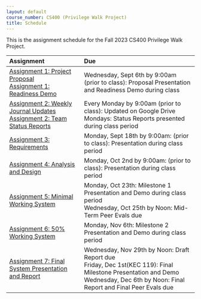 ```yaml
---
layout: default
course_number: CS400 (Privilege Walk Project)
title: Schedule
---
```


This is the assignment schedule for the Fall 2023 CS400 Privilege Walk Project.

**Assignment** | **Due**
:--------------|:---------
[Assignment 1: Project Proposal](../../assign/assign01.html)<br>[Assignment 1: Readiness Demo](../../assign/assign01.html)  | Wednesday, Sept 6th by 9:00am (prior to class): Proposal Presentation and Readiness Demo during class
[Assignment 2: Weekly Journal Updates](../../assign/assign02.html)<br>[Assignment 2: Team Status Reports](../../assign/assign02.html) | Every Monday by 9:00am (prior to class): Updated on Google Drive<br> Mondays: Status Reports presented during class period
[Assignment 3: Requirements](../../assign/assign03.html)                   | Monday, Sept 18th by 9:00am: (prior to class): Presentation during class period
[Assignment 4: Analysis and Design](../../assign/assign04.html)            | Monday, Oct 2nd by 9:00am: (prior to class): Presentation during class period
[Assignment 5: Minimal Working System](assign/assign05.html)               | Monday, Oct 23th: Milestone 1 Presentation and Demo during class period<br>Wednesday, Oct 25th by Noon: Mid-Term Peer Evals due
[Assignment 6: 50% Working System](assign/assign06.html)                   | Monday, Nov 6th: Milestone 2 Presentation and Demo during class period
[Assignment 7: Final System Presentation and Report](assign/assign07.html) | Wednesday, Nov 29th by Noon: Draft Report due<br>Friday, Dec 1st(KEC 119): Final Milestone Presentation and Demo<br>Wednesday, Dec 6th by Noon: Final Report and Final Peer Evals due